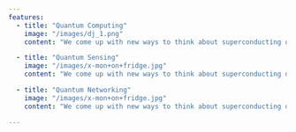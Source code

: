 ```yaml
---
features:
  - title: "Quantum Computing"
    image: "/images/dj_1.png"
    content: "We come up with new ways to think about superconducting quantum circuits. We are studying ways to make quantum memories, perform error correction, and topologically protected qubits. We come up with new ways to think about superconducting quantum circuits. We are studying ways to make quantum memories, perform error correction, and topologically protected qubits. We come up with new ways to think about superconducting quantum circuits. We are studying ways to make quantum memories, perform error correction, and topologically protected qubits. We come up with new ways to think about superconducting quantum circuits. We are studying ways to make quantum memories, perform error correction, and topologically protected qubits. We come up with new ways to think about superconducting quantum circuits. We are studying ways to make quantum memories, perform error correction, and topologically protected qubits. We come up with new ways to think about superconducting quantum circuits. We are studying ways to make quantum memories, perform error correction, and topologically protected qubits. We come up with new ways to think about superconducting quantum circuits. We are studying ways to make quantum memories, perform error correction, and topologically protected qubits. We come up with new ways to think about superconducting quantum circuits. We are studying ways to make quantum memories, perform error correction, and topologically protected qubits. We come up with new ways to think about superconducting quantum circuits. We are studying ways to make quantum memories, perform error correction, and topologically protected qubits. We come up with new ways to think about superconducting quantum circuits. We are studying ways to make quantum memories, perform error correction, and topologically protected qubits."

  - title: "Quantum Sensing"
    image: "/images/x-mon+on+fridge.jpg"
    content: "We come up with new ways to think about superconducting quantum circuits. We are studying ways to make quantum memories, perform error correction, and topologically protected qubits."

  - title: "Quantum Networking"
    image: "/images/x-mon+on+fridge.jpg"
    content: "We come up with new ways to think about superconducting quantum circuits. We are studying ways to make quantum memories, perform error correction, and topologically protected qubits."

--- 
```

